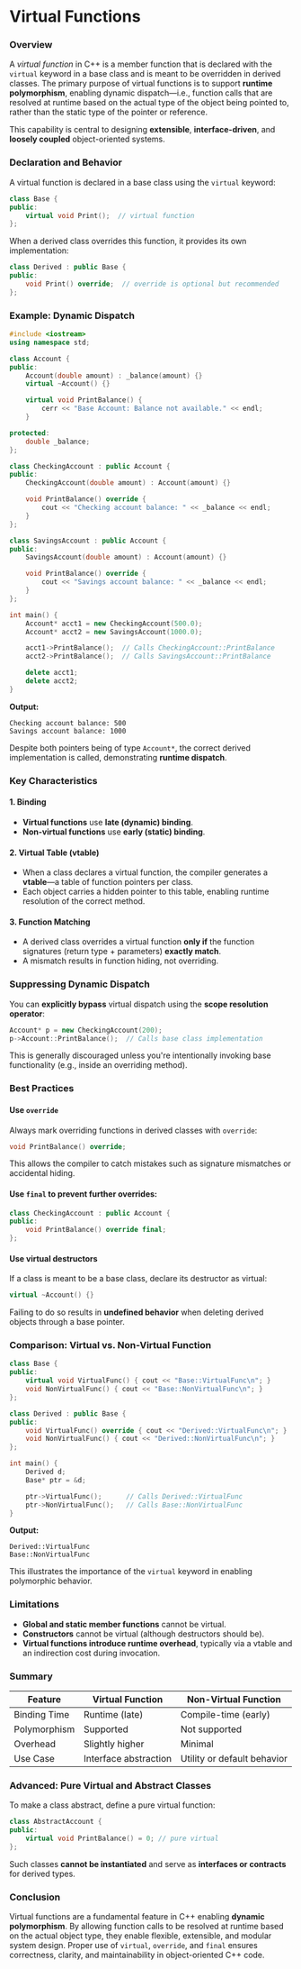 # Virtual Functions

### Overview

A _virtual function_ in C++ is a member function that is declared with the `virtual` keyword in a base class and is meant to be overridden in derived classes. The primary purpose of virtual functions is to support **runtime polymorphism**, enabling dynamic dispatch—i.e., function calls that are resolved at runtime based on the actual type of the object being pointed to, rather than the static type of the pointer or reference.

This capability is central to designing **extensible**, **interface-driven**, and **loosely coupled** object-oriented systems.

### Declaration and Behavior

A virtual function is declared in a base class using the `virtual` keyword:

```cpp
class Base {
public:
    virtual void Print();  // virtual function
};
```

When a derived class overrides this function, it provides its own implementation:

```cpp
class Derived : public Base {
public:
    void Print() override;  // override is optional but recommended
};
```

### Example: Dynamic Dispatch

```cpp
#include <iostream>
using namespace std;

class Account {
public:
    Account(double amount) : _balance(amount) {}
    virtual ~Account() {}

    virtual void PrintBalance() {
        cerr << "Base Account: Balance not available." << endl;
    }

protected:
    double _balance;
};

class CheckingAccount : public Account {
public:
    CheckingAccount(double amount) : Account(amount) {}

    void PrintBalance() override {
        cout << "Checking account balance: " << _balance << endl;
    }
};

class SavingsAccount : public Account {
public:
    SavingsAccount(double amount) : Account(amount) {}

    void PrintBalance() override {
        cout << "Savings account balance: " << _balance << endl;
    }
};

int main() {
    Account* acct1 = new CheckingAccount(500.0);
    Account* acct2 = new SavingsAccount(1000.0);

    acct1->PrintBalance();  // Calls CheckingAccount::PrintBalance
    acct2->PrintBalance();  // Calls SavingsAccount::PrintBalance

    delete acct1;
    delete acct2;
}
```

**Output:**

```
Checking account balance: 500
Savings account balance: 1000
```

Despite both pointers being of type `Account*`, the correct derived implementation is called, demonstrating **runtime dispatch**.

### Key Characteristics

#### 1. **Binding**

- **Virtual functions** use **late (dynamic) binding**.
- **Non-virtual functions** use **early (static) binding**.

#### 2. **Virtual Table (vtable)**

- When a class declares a virtual function, the compiler generates a **vtable**—a table of function pointers per class.
- Each object carries a hidden pointer to this table, enabling runtime resolution of the correct method.

#### 3. **Function Matching**

- A derived class overrides a virtual function **only if** the function signatures (return type + parameters) **exactly match**.
- A mismatch results in function hiding, not overriding.

### Suppressing Dynamic Dispatch

You can **explicitly bypass** virtual dispatch using the **scope resolution operator**:

```cpp
Account* p = new CheckingAccount(200);
p->Account::PrintBalance();  // Calls base class implementation
```

This is generally discouraged unless you're intentionally invoking base functionality (e.g., inside an overriding method).

### Best Practices

#### Use `override`

Always mark overriding functions in derived classes with `override`:

```cpp
void PrintBalance() override;
```

This allows the compiler to catch mistakes such as signature mismatches or accidental hiding.

#### Use `final` to prevent further overrides:

```cpp
class CheckingAccount : public Account {
public:
    void PrintBalance() override final;
};
```

#### Use virtual destructors

If a class is meant to be a base class, declare its destructor as virtual:

```cpp
virtual ~Account() {}
```

Failing to do so results in **undefined behavior** when deleting derived objects through a base pointer.

### Comparison: Virtual vs. Non-Virtual Function

```cpp
class Base {
public:
    virtual void VirtualFunc() { cout << "Base::VirtualFunc\n"; }
    void NonVirtualFunc() { cout << "Base::NonVirtualFunc\n"; }
};

class Derived : public Base {
public:
    void VirtualFunc() override { cout << "Derived::VirtualFunc\n"; }
    void NonVirtualFunc() { cout << "Derived::NonVirtualFunc\n"; }
};

int main() {
    Derived d;
    Base* ptr = &d;

    ptr->VirtualFunc();      // Calls Derived::VirtualFunc
    ptr->NonVirtualFunc();   // Calls Base::NonVirtualFunc
}
```

**Output:**

```
Derived::VirtualFunc
Base::NonVirtualFunc
```

This illustrates the importance of the `virtual` keyword in enabling polymorphic behavior.

### Limitations

- **Global and static member functions** cannot be virtual.
- **Constructors** cannot be virtual (although destructors should be).
- **Virtual functions introduce runtime overhead**, typically via a vtable and an indirection cost during invocation.

### Summary

| Feature      | Virtual Function      | Non-Virtual Function        |
| ------------ | --------------------- | --------------------------- |
| Binding Time | Runtime (late)        | Compile-time (early)        |
| Polymorphism | Supported             | Not supported               |
| Overhead     | Slightly higher       | Minimal                     |
| Use Case     | Interface abstraction | Utility or default behavior |

### Advanced: Pure Virtual and Abstract Classes

To make a class abstract, define a pure virtual function:

```cpp
class AbstractAccount {
public:
    virtual void PrintBalance() = 0; // pure virtual
};
```

Such classes **cannot be instantiated** and serve as **interfaces or contracts** for derived types.

### Conclusion

Virtual functions are a fundamental feature in C++ enabling **dynamic polymorphism**. By allowing function calls to be resolved at runtime based on the actual object type, they enable flexible, extensible, and modular system design. Proper use of `virtual`, `override`, and `final` ensures correctness, clarity, and maintainability in object-oriented C++ code.
